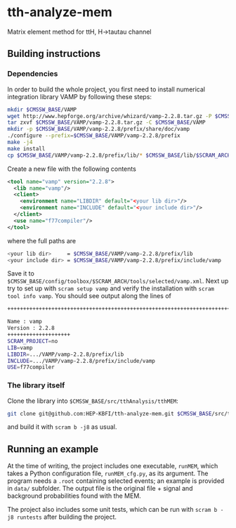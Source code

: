 # tth-analyze-mem

Matrix element method for ttH, H->tautau channel

## Building instructions

### Dependencies

In order to build the whole project, you first need to install numerical integration library VAMP by following these steps:

```bash
mkdir $CMSSW_BASE/VAMP
wget http://www.hepforge.org/archive/whizard/vamp-2.2.8.tar.gz -P $CMSSW_BASE/VAMP
tar zxvf $CMSSW_BASE/VAMP/vamp-2.2.8.tar.gz -C $CMSSW_BASE/VAMP
mkdir -p $CMSSW_BASE/VAMP/vamp-2.2.8/prefix/share/doc/vamp
./configure --prefix=$CMSSW_BASE/VAMP/vamp-2.2.8/prefix
make -j4
make install
cp $CMSSW_BASE/VAMP/vamp-2.2.8/prefix/lib/* $CMSSW_BASE/lib/$SCRAM_ARCH
```

Create a new file with the following contents

```xml
<tool name="vamp" version="2.2.8">
  <lib name="vamp"/>
  <client>
    <environment name="LIBDIR" default="<your lib dir>"/>
    <environment name="INCLUDE" default="<your include dir>"/>
  </client>
  <use name="f77compiler"/>
</tool>
```

where the full paths are

```bash
<your lib dir>     = $CMSSW_BASE/VAMP/vamp-2.2.8/prefix/lib
<your include dir> = $CMSSW_BASE/VAMP/vamp-2.2.8/prefix/include/vamp
```

Save it to `$CMSSW_BASE/config/toolbox/$SCRAM_ARCH/tools/selected/vamp.xml`. Next up try to set up with `scram setup vamp` and verify the installation with `scram tool info vamp`. You should see output along the lines of

```bash
+++++++++++++++++++++++++++++++++++++++++++++++++++++++++++++++++++++++++++++

Name : vamp
Version : 2.2.8
++++++++++++++++++++
SCRAM_PROJECT=no
LIB=vamp
LIBDIR=.../VAMP/vamp-2.2.8/prefix/lib
INCLUDE=.../VAMP/vamp-2.2.8/prefix/include/vamp
USE=f77compiler
```

### The library itself

Clone the library into `$CMSSW_BASE/src/tthAnalysis/tthMEM`:

```bash
git clone git@github.com:HEP-KBFI/tth-analyze-mem.git $CMSSW_BASE/src/tthAnalysis/tthMEM
```

and build it with `scram b -j8` as usual.

## Running an example

At the time of writing, the project includes one executable, `runMEM`, which takes a Python configuration file, `runMEM_cfg.py`, as its argument. The program needs a `.root` containing selected events; an example is provided in `data/` subfolder. The output file is the original file + signal and background probabilities found with the MEM.

The project also includes some unit tests, which can be run with `scram b -j8 runtests` after building the project.